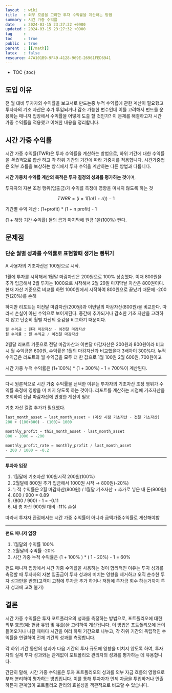 ```yaml
---
layout  : wiki
title   : 외부 흐름을 고려한 투자 수익률을 계산하는 방법
summary : 시간 가중 수익률
date    : 2024-03-15 23:27:32 +0900
updated : 2024-03-15 23:27:32 +0900
tag     : 
toc     : true
public  : true
parent  : [[/math]] 
latex   : false
resource: 47A101B9-9F49-4128-969E-26961FED6941
---
```

* TOC
{:toc}

## 도입 이유
전 월 대비 투자자의 수익률을 보고서로 만드는중 누적 수익률에 관한 계산이 필요했고 투자자의 기초 자산은 추가 투입되거나 감소 가능한 변수인데 
이를 고려해서 펀드를 운용하는 매니저 입장에서 수익률을 어떻게 도출 할 것인가? 이 문제를 해결하고자 시간 가중 수익률을 적용했고 이해한 내용을 정리합니다.

## 시간 가중 수익률
시간 가중 수익률(TWR)은 투자 수익률을 계산하는 방법으로, 하위 기간에 대한 수익률을 *독립적*으로 합산 하고 각 하위 기간의 기간에 따라 가중치를 적용합니다. 
시간가중법은 외부 흐름을 보상하는 방식에서 투자 수익을 계산하는 다른 방법과 다릅니다.

**시간 가중치 수익률 계산의 목적은 투자 결정의 성과를 평가하는 것**이며, 

투자자의 자본 조정 행위(입출금)가 수익률 측정에 영향을 미치지 않도록 하는 것

$$
TWRR=(i=1∏n (1+ri))−1
$$

기간별 수익 계산 : (1+profit) * (1 + n profit) - 1 

(1 + 해당 기간 수익률) 들의 곱과 마지막에 원금 1을(100%) 뺀다.


## **문제점**

### 단순 월별 성과를 수익률로 표현할때 생기는 뻥튀기

A 사용자의 기초자산은 100원으로 시작. 

1월에 투자를 시작해서 1월말 마감자산은 200원으로 100% 상승했다. 
이때 800원을 추가 입금해서 2월 투자는 1000으로 시작해서 2월 29일 마지막날 자산은 800원이다. 
현재 자산 기준으로 비교를 하면 1000원에서 시작하여 800원으로 끝났기 때문에 -200원(20%)를 손해

하지만 리포트는 이전달 마감자산(200원)과 이번달의 마감자산(800원)을 비교한다. 따라서 손실이 아닌 수익으로 보이게된다. 
중간에 추가되거나 감소한 기초 자산을 고려하지 않고 단순히 월별 자산의 증감을 비교하기 때문이다.

```python
월 수익금 : 현재 마감자산 - 이전달 마감자산
월 수익률 : 월 수익금 / 이전달 마감자산
```

2월달 리포트 기준으로 전달 마감자산과 이번달 마감자산은 200원과 800원이라 비교 시 월 수익금은 600원, 
수익률은 1월의 마감자산과 비교했을때 3배차이 300%다. 누적 수익금은 리포트의 월 수익금을 모두 더 한 값으로 1월 100원 2월 600원, 700원이고 

시간 가중 누적 수익률은 (1+100%) * (1 + 300%) - 1 = 700%이 계산된다.

---

다시 원론적으로 시간 가중 수익률을 선택한 이유는 투자자의 기초자산 조정 행위가 수익률 측정에 영향을 미
치지 않도록 하는 것이다. 리포트를 계산하는 시점에 기초자산을 조회하여 전달 마감자산에 반영한 계산이 필요

기초 자산 컬럼 추가가 필요했다.

```python
last_month_asset = last_month_asset + (계산 시점 기초자산 - 전달 기초자산)
200 + (100+800) - (100)= 1000

monthly_profit = this_month_asset - last_month_asset
800 - 1000 = -200

monthly_profit_rate = monthly_profit / last_month_asset
- 200 / 1000 = -0.2
```

---

**투자자 입장**

1. 1월달에 기초자산 100원시작 200원(100%)
2. 2월달에 800원 추가 입금해서 1000원 시작 → 800원(-20%)
3. 누적 수익률은 2월 마감자산(800원) / 1월달 기초자산 + 추가로 넣은 내 돈(900원) 
4. 800 / 900 = 0.89 
5. (800 / 900) - 1 = -0.11
6. 내 총 자산 900원 대비 -11% 손실

따라서 투자자 관점에서는 시간 가중 수익률이 아니라 금액가중수익률로 계산해야함

---

**펀드 매니저 입장**

1. 1월달의 수익률 100% 
2. 2월달의 수익률 -20%
3. 시간 가중 누적 수익률은 (1 + 100% ) * ( 1 - 20%) - 1 = 60%

펀드 매니저 입장에서 시간 가중 수익률을 사용하는 것이 합리적인 이유는 투자 성과를 측정할 때 투자자의 자본 입출금이 
투자 성과에 미치는 영향을 제거하고 오직 순수한 투자 성과만을 반영(고객이 고점에 투자금 추가 하거나 저점에 투자금 회수 하는거까지 투자 성과에 고려 불가)

## 결론
시간 가중 수익률은 투자 포트폴리오의 성과를 측정하는 방법으로, 포트폴리오에 대한 외부 흐름(예: 현금 유입 및 유출)을 고려하여 계산됩니다. 
이 방법은 포트폴리오에 돈이 들어오거나 나갈 때마다 시간을 여러 하위 기간으로 나누고, 각 하위 기간의 독립적인 수익률을 연결하여 전체 기간의 성과를 측정합니다. 

각 하위 기간 동안의 성과가 다음 기간의 투자 규모에 영향을 미치지 않도록 하여, 투자자의 실제 투자 성과와는 관계없이 포트폴리오 관리자의 성과를 평가하는 데 유용합니다.

간단히 말해, 시간 가중 수익률은 투자 포트폴리오의 성과를 외부 자금 흐름의 영향으로부터 분리하여 평가하는 방법입니다. 
이를 통해 투자자가 언제 자금을 투입하거나 인출하든지 관계없이 포트폴리오 관리의 효율성을 객관적으로 비교할 수 있습니다.
